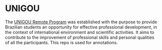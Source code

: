 # UNIGOU

The [UNIGOU Remote Program](https://www.incbac.org/unigou-remote-activities.php) was established with the purpose to provide Brazilian students an opportunity for effective professional development, in the context of international environment and scientific activities. It aims to contribute to the improvement of professional skills and personal qualities of all the participants. This repo is used for annotations.
